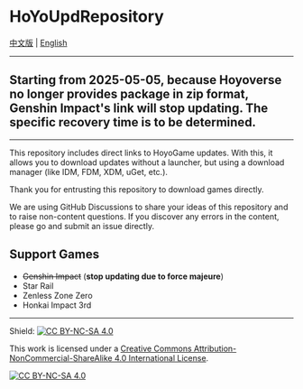 # HoYoUpdRepository

[中文版][p:zh-cn] | [English][p:en-us]

----

## Starting from 2025-05-05, because Hoyoverse no longer provides package in zip format, Genshin Impact's link will stop updating. The specific recovery time is to be determined.

----

This repository includes direct links to HoyoGame updates. With this, it allows you to download updates without a launcher, but using a download manager (like IDM, FDM, XDM, uGet, etc.).

Thank you for entrusting this repository to download games directly.

We are using GitHub Discussions to share your ideas of this repository and to raise non-content questions. If you discover any errors in the content, please go and submit an issue directly.

## Support Games

- ~~Genshin Impact~~ (**stop updating due to force majeure**)
- Star Rail
- Zenless Zone Zero
- Honkai Impact 3rd

----

Shield: [![CC BY-NC-SA 4.0][cc-by-nc-sa-shield]][cc-by-nc-sa]

This work is licensed under a
[Creative Commons Attribution-NonCommercial-ShareAlike 4.0 International License][cc-by-nc-sa].

[![CC BY-NC-SA 4.0][cc-by-nc-sa-image]][cc-by-nc-sa]

[cc-by-nc-sa]: http://creativecommons.org/licenses/by-nc-sa/4.0/
[cc-by-nc-sa-image]: https://licensebuttons.net/l/by-nc-sa/4.0/88x31.png
[cc-by-nc-sa-shield]: https://img.shields.io/badge/License-CC%20BY--NC--SA%204.0-lightgrey.svg
[p:zh-cn]: ./README.md
[p:en-us]: ./README_en-us.md

